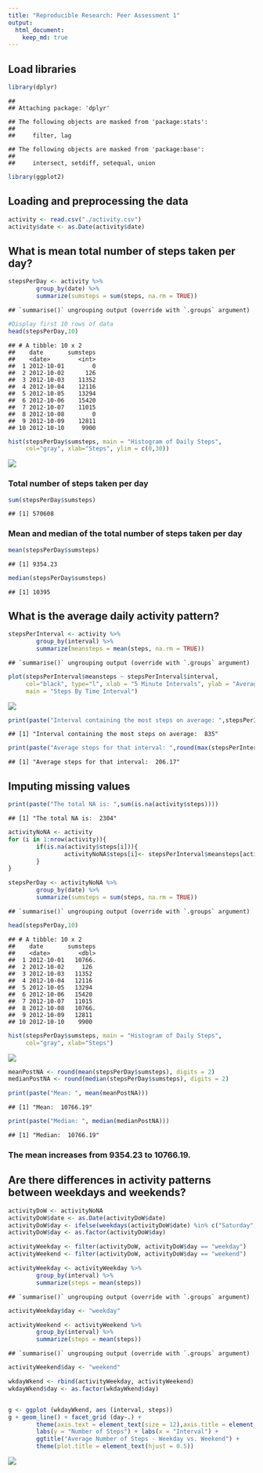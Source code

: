 ```yaml
---
title: "Reproducible Research: Peer Assessment 1"
output: 
  html_document:
    keep_md: true
---
```


## Load libraries


```r
library(dplyr)
```

```
## 
## Attaching package: 'dplyr'
```

```
## The following objects are masked from 'package:stats':
## 
##     filter, lag
```

```
## The following objects are masked from 'package:base':
## 
##     intersect, setdiff, setequal, union
```

```r
library(ggplot2)
```


## Loading and preprocessing the data


```r
activity <- read.csv("./activity.csv")
activity$date <- as.Date(activity$date)
```

## What is mean total number of steps taken per day?


```r
stepsPerDay <- activity %>%
        group_by(date) %>%
        summarize(sumsteps = sum(steps, na.rm = TRUE)) 
```

```
## `summarise()` ungrouping output (override with `.groups` argument)
```

```r
#Display first 10 rows of data
head(stepsPerDay,10)
```

```
## # A tibble: 10 x 2
##    date       sumsteps
##    <date>        <int>
##  1 2012-10-01        0
##  2 2012-10-02      126
##  3 2012-10-03    11352
##  4 2012-10-04    12116
##  5 2012-10-05    13294
##  6 2012-10-06    15420
##  7 2012-10-07    11015
##  8 2012-10-08        0
##  9 2012-10-09    12811
## 10 2012-10-10     9900
```

```r
hist(stepsPerDay$sumsteps, main = "Histogram of Daily Steps", 
     col="gray", xlab="Steps", ylim = c(0,30))
```

![](PA1_template_files/figure-html/unnamed-chunk-4-1.png)<!-- -->

### Total number of steps taken per day


```r
sum(stepsPerDay$sumsteps)
```

```
## [1] 570608
```

### Mean and median of the total number of steps taken per day



```r
mean(stepsPerDay$sumsteps)
```

```
## [1] 9354.23
```


```r
median(stepsPerDay$sumsteps)
```

```
## [1] 10395
```

## What is the average daily activity pattern?


```r
stepsPerInterval <- activity %>%
        group_by(interval) %>%
        summarize(meansteps = mean(steps, na.rm = TRUE)) 
```

```
## `summarise()` ungrouping output (override with `.groups` argument)
```

```r
plot(stepsPerInterval$meansteps ~ stepsPerInterval$interval,
     col="black", type="l", xlab = "5 Minute Intervals", ylab = "Average Number of Steps",
     main = "Steps By Time Interval")
```

![](PA1_template_files/figure-html/unnamed-chunk-8-1.png)<!-- -->

```r
print(paste("Interval containing the most steps on average: ",stepsPerInterval$interval[which.max(stepsPerInterval$meansteps)]))
```

```
## [1] "Interval containing the most steps on average:  835"
```


```r
print(paste("Average steps for that interval: ",round(max(stepsPerInterval$meansteps),digits=2)))
```

```
## [1] "Average steps for that interval:  206.17"
```


## Imputing missing values


```r
print(paste("The total NA is: ",sum(is.na(activity$steps))))
```

```
## [1] "The total NA is:  2304"
```

```r
activityNoNA <- activity  
for (i in 1:nrow(activity)){
        if(is.na(activity$steps[i])){
                activityNoNA$steps[i]<- stepsPerInterval$meansteps[activityNoNA$interval[i] == stepsPerInterval$interval]
        }
}

stepsPerDay <- activityNoNA %>%
        group_by(date) %>%
        summarize(sumsteps = sum(steps, na.rm = TRUE)) 
```

```
## `summarise()` ungrouping output (override with `.groups` argument)
```

```r
head(stepsPerDay,10)
```

```
## # A tibble: 10 x 2
##    date       sumsteps
##    <date>        <dbl>
##  1 2012-10-01   10766.
##  2 2012-10-02     126 
##  3 2012-10-03   11352 
##  4 2012-10-04   12116 
##  5 2012-10-05   13294 
##  6 2012-10-06   15420 
##  7 2012-10-07   11015 
##  8 2012-10-08   10766.
##  9 2012-10-09   12811 
## 10 2012-10-10    9900
```

```r
hist(stepsPerDay$sumsteps, main = "Histogram of Daily Steps", 
     col="gray", xlab="Steps")
```

![](PA1_template_files/figure-html/unnamed-chunk-13-1.png)<!-- -->


```r
meanPostNA <- round(mean(stepsPerDay$sumsteps), digits = 2)
medianPostNA <- round(median(stepsPerDay$sumsteps), digits = 2)

print(paste("Mean: ", mean(meanPostNA)))
```

```
## [1] "Mean:  10766.19"
```

```r
print(paste("Median: ", median(medianPostNA)))
```

```
## [1] "Median:  10766.19"
```

### The mean increases from 9354.23 to 10766.19.


## Are there differences in activity patterns between weekdays and weekends?


```r
activityDoW <- activityNoNA
activityDoW$date <- as.Date(activityDoW$date)
activityDoW$day <- ifelse(weekdays(activityDoW$date) %in% c("Saturday", "Sunday"), "weekend", "weekday")
activityDoW$day <- as.factor(activityDoW$day)
```


```r
activityWeekday <- filter(activityDoW, activityDoW$day == "weekday")
activityWeekend <- filter(activityDoW, activityDoW$day == "weekend")

activityWeekday <- activityWeekday %>%
        group_by(interval) %>%
        summarize(steps = mean(steps)) 
```

```
## `summarise()` ungrouping output (override with `.groups` argument)
```

```r
activityWeekday$day <- "weekday"

activityWeekend <- activityWeekend %>%
        group_by(interval) %>%
        summarize(steps = mean(steps)) 
```

```
## `summarise()` ungrouping output (override with `.groups` argument)
```

```r
activityWeekend$day <- "weekend"

wkdayWkend <- rbind(activityWeekday, activityWeekend)
wkdayWkend$day <- as.factor(wkdayWkend$day)


g <- ggplot (wkdayWkend, aes (interval, steps))
g + geom_line() + facet_grid (day~.) + 
        theme(axis.text = element_text(size = 12),axis.title = element_text(size = 14)) + 
        labs(y = "Number of Steps") + labs(x = "Interval") + 
        ggtitle("Average Number of Steps - Weekday vs. Weekend") + 
        theme(plot.title = element_text(hjust = 0.5))
```

![](PA1_template_files/figure-html/unnamed-chunk-16-1.png)<!-- -->
